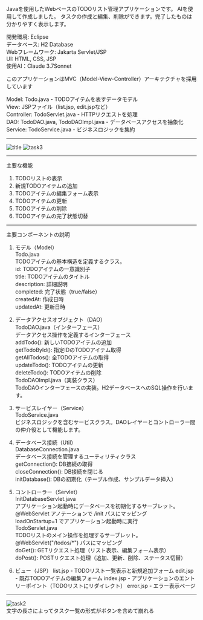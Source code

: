 Javaを使用したWebベースのTODOリスト管理アプリケーションです。
AIを使用して作成しました。
タスクの作成と編集、削除ができます。完了したものは分かりやすく表示します。

開発環境: Eclipse  
データベース: H2 Database  
Webフレームワーク: Jakarta Servlet/JSP  
UI: HTML, CSS, JSP  
使用AI：Claude 3.7Sonnet

このアプリケーションはMVC（Model-View-Controller）アーキテクチャを採用しています

Model: Todo.java - TODOアイテムを表すデータモデル  
View: JSPファイル（list.jsp, edit.jspなど）  
Controller: TodoServlet.java - HTTPリクエストを処理  
DAO: TodoDAO.java, TodoDAOImpl.java - データベースアクセスを抽象化  
Service: TodoService.java - ビジネスロジックを集約  

------------------------------------------------------
![title](https://github.com/user-attachments/assets/3943a10b-38f1-4661-9e06-fb0accec5b3c)
![task3](https://github.com/user-attachments/assets/b3628690-7fe1-4f4e-a71f-0c120ef6a921)

------------------------------------------------------


主要な機能


1. TODOリストの表示  
2. 新規TODOアイテムの追加  
3. TODOアイテムの編集フォーム表示  
4. TODOアイテムの更新  
5. TODOアイテムの削除  
6. TODOアイテムの完了状態切替  

---------------------------------------------


主要コンポーネントの説明


1. モデル（Model）  
Todo.java  
TODOアイテムの基本構造を定義するクラス。  
id: TODOアイテムの一意識別子  
title: TODOアイテムのタイトル  
description: 詳細説明  
completed: 完了状態（true/false）  
createdAt: 作成日時  
updatedAt: 更新日時  


2. データアクセスオブジェクト（DAO）  
TodoDAO.java（インターフェース）  
データアクセス操作を定義するインターフェース  
addTodo(): 新しいTODOアイテムの追加  
getTodoById(): 指定IDのTODOアイテム取得  
getAllTodos(): 全TODOアイテムの取得  
updateTodo(): TODOアイテムの更新  
deleteTodo(): TODOアイテムの削除  
TodoDAOImpl.java（実装クラス）  
TodoDAOインターフェースの実装。H2データベースへのSQL操作を行います。  


3. サービスレイヤー（Service）  
TodoService.java  
ビジネスロジックを含むサービスクラス。DAOレイヤーとコントローラー間の仲介役として機能します。  


4. データベース接続（Util）  
DatabaseConnection.java  
データベース接続を管理するユーティリティクラス  
getConnection(): DB接続の取得  
closeConnection(): DB接続を閉じる  
initDatabase(): DBの初期化（テーブル作成、サンプルデータ挿入）  

5. コントローラー（Servlet）  
InitDatabaseServlet.java  
アプリケーション起動時にデータベースを初期化するサーブレット。  
@WebServlet アノテーションで /init パスにマッピング  
loadOnStartup=1 でアプリケーション起動時に実行  
TodoServlet.java  
TODOリストのメイン操作を処理するサーブレット。  
@WebServlet("/todos/*") パスにマッピング  
doGet(): GETリクエスト処理（リスト表示、編集フォーム表示）  
doPost(): POSTリクエスト処理（追加、更新、削除、ステータス切替）  

6. ビュー（JSP）
list.jsp - TODOリスト一覧表示と新規追加フォーム
edit.jsp - 既存TODOアイテムの編集フォーム
index.jsp - アプリケーションのエントリーポイント（TODOリストにリダイレクト）
error.jsp - エラー表示ページ

---------------------------------------------
![task2](https://github.com/user-attachments/assets/f925d3d9-3963-4cce-b18e-4831b56e178e)  
文字の長さによってタスク一覧の形式がボタンを含めて崩れる
